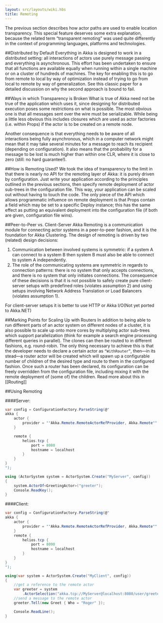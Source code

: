 ```yaml
---
layout: src/layouts/wiki.hbs
title: Remoting
---
```

The previous section describes how actor paths are used to enable location transparency. This special feature deserves some extra explanation, because the related term “transparent remoting” was used quite differently in the context of programming languages, platforms and technologies.

##Distributed by Default
Everything in Akka is designed to work in a distributed setting: all interactions of actors use purely message passing and everything is asynchronous. This effort has been undertaken to ensure that all functions are available equally when running within a single machine or on a cluster of hundreds of machines. The key for enabling this is to go from remote to local by way of optimization instead of trying to go from local to remote by way of generalization. See this classic paper for a detailed discussion on why the second approach is bound to fail.

##Ways in which Transparency is Broken
What is true of Akka need not be true of the application which uses it, since designing for distributed execution poses some restrictions on what is possible. The most obvious one is that all messages sent over the wire must be serializable. While being a little less obvious this includes closures which are used as actor factories (i.e. within Props) if the actor is to be created on a remote node.

Another consequence is that everything needs to be aware of all interactions being fully asynchronous, which in a computer network might mean that it may take several minutes for a message to reach its recipient (depending on configuration). It also means that the probability for a message to be lost is much higher than within one CLR, where it is close to zero (still: no hard guarantee!).

##How is Remoting Used?
We took the idea of transparency to the limit in that there is nearly no API for the remoting layer of Akka: it is purely driven by configuration. Just write your application according to the principles outlined in the previous sections, then specify remote deployment of actor sub-trees in the configuration file. This way, your application can be scaled out without having to touch the code. The only piece of the API which allows programmatic influence on remote deployment is that Props contain a field which may be set to a specific Deploy instance; this has the same effect as putting an equivalent deployment into the configuration file (if both are given, configuration file wins).

##Peer-to-Peer vs. Client-Server
Akka Remoting is a communication module for connecting actor systems in a peer-to-peer fashion, and it is the foundation for Akka Clustering. The design of remoting is driven by two (related) design decisions:

1. Communication between involved systems is symmetric: if a system A can connect to a system B then system B must also be able to connect to system A independently.
2. The role of the communicating systems are symmetric in regards to connection patterns: there is no system that only accepts connections, and there is no system that only initiates connections.
The consequence of these decisions is that it is not possible to safely create pure client-server setups with predefined roles (violates assumption 2) and using setups involving Network Address Translation or Load Balancers (violates assumption 1).

For client-server setups it is better to use HTTP or Akka I/O(Not yet ported to Akka.NET)

##Marking Points for Scaling Up with Routers
In addition to being able to run different parts of an actor system on different nodes of a cluster, it is also possible to scale up onto more cores by multiplying actor sub-trees which support parallelization (think for example a search engine processing different queries in parallel). The clones can then be routed to in different fashions, e.g. round-robin. The only thing necessary to achieve this is that the developer needs to declare a certain actor as `“WithRouter”`, then—in its stead—a router actor will be created which will spawn up a configurable number of children of the desired type and route to them in the configured fashion. Once such a router has been declared, its configuration can be freely overridden from the configuration file, including mixing it with the remote deployment of (some of) the children. Read more about this in [[Routing]]

##Using Remoting

####Server:
```csharp
var config = ConfigurationFactory.ParseString(@"
akka {
    actor {
        provider = ""Akka.Remote.RemoteActorRefProvider, Akka.Remote""
    }

    remote {
        helios.tcp {
            port = 8080
            hostname = localhost
        }
    }
}
");

using (ActorSystem system = ActorSystem.Create("MyServer", config))
{
    system.ActorOf<GreetingActor>("greeter");
    Console.ReadKey();
}

```
####Client:
```csharp
var config = ConfigurationFactory.ParseString(@"
akka {
    actor {
        provider = ""Akka.Remote.RemoteActorRefProvider, Akka.Remote""
    }
    remote {
        helios.tcp {
            port = 8090
            hostname = localhost
        }
    }
} 
");

using(var system = ActorSystem.Create("MyClient", config))
{
    //get a reference to the remote actor
    var greeter = system
        .ActorSelection("akka.tcp://MyServer@localhost:8080/user/greeter");    
    //send a message to the remote actor
    greeter.Tell(new Greet { Who = "Roger" });

    Console.ReadLine();
}
```